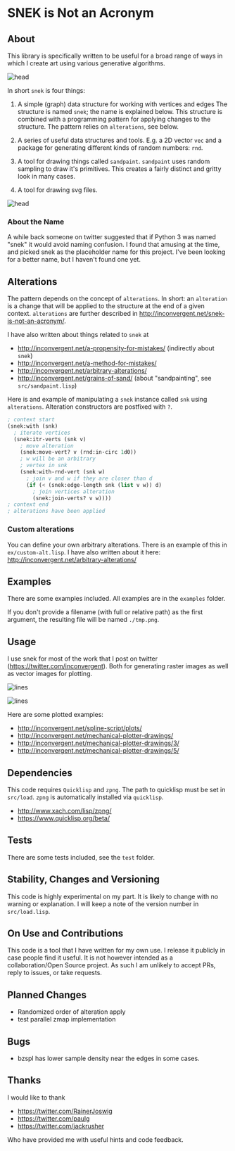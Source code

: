 # SNEK is Not an Acronym


## About

This library is specifically written to be useful for a broad range of ways in
which I create art using various generative algorithms.

![head](img/cells.lisp.png?raw=true "ex")

In short `snek` is four things:

1. A simple (graph) data structure for working with vertices and edges The
   structure is named `snek`; the name is explained below. This structure is
   combined with a programming pattern for applying changes to the structure.
   The pattern relies on `alterations`, see below.

2. A series of useful data structures and tools. E.g. a 2D vector `vec` and a
   package for generating different kinds of random numbers: `rnd`.


3. A tool for drawing things called `sandpaint`. `sandpaint` uses random
   sampling to draw it's primitives. This creates a fairly distinct and gritty
   look in many cases.

4. A tool for drawing svg files.

![head](img/spline-script.lisp.png?raw=true "ex")


### About the Name

A while back someone on twitter suggested that if Python 3 was named "snek" it
would avoid naming confusion. I found that amusing at the time, and picked snek
as the placeholder name for this project. I've been looking for a better name,
but I haven't found one yet.


## Alterations

The pattern depends on the concept of `alterations`. In short: an `alteration`
is a change that will be applied to the structure at the end of a given
context. `alterations` are further described in
http://inconvergent.net/snek-is-not-an-acronym/.

I have also written about things related to `snek` at

  - http://inconvergent.net/a-propensity-for-mistakes/ (indirectly about `snek`)
  - http://inconvergent.net/a-method-for-mistakes/
  - http://inconvergent.net/arbitrary-alterations/
  - http://inconvergent.net/grains-of-sand/ (about "sandpainting", see
    `src/sandpaint.lisp`)

Here is and example of manipulating a `snek` instance called `snk` using
`alterations`. Alteration constructors are postfixed with `?`.

```lisp
; context start
(snek:with (snk)
  ; iterate vertices
  (snek:itr-verts (snk v)
    ; move alteration
    (snek:move-vert? v (rnd:in-circ 1d0))
    ; w will be an arbitrary
    ; vertex in snk
    (snek:with-rnd-vert (snk w)
      ; join v and w if they are closer than d
      (if (< (snek:edge-length snk (list v w)) d)
        ; join vertices alteration
        (snek:join-verts? v w))))
; context end
; alterations have been applied
```


### Custom alterations

You can define your own arbitrary alterations. There is an example of this in
`ex/custom-alt.lisp`. I have also written about it here:
http://inconvergent.net/arbitrary-alterations/


## Examples

There are some examples included. All examples are in the `examples` folder.

If you don't provide a filename (with full or relative path) as the first
argument, the resulting file will be named `./tmp.png`.


## Usage

I use snek for most of the work that I post on twitter
(https://twitter.com/inconvergent). Both for generating raster images as well
as vector images for plotting.

![lines](img/lines.lisp.png?raw=true "ex")

![lines](img/grid-bz-walk.lisp.png?raw=true "ex")

Here are some plotted examples:

 - http://inconvergent.net/spline-script/plots/
 - http://inconvergent.net/mechanical-plotter-drawings/
 - http://inconvergent.net/mechanical-plotter-drawings/3/
 - http://inconvergent.net/mechanical-plotter-drawings/5/


## Dependencies

This code requires `Quicklisp` and `zpng`. The path to quicklisp must be set in
`src/load`. `zpng` is automatically installed via `quicklisp`.

 - http://www.xach.com/lisp/zpng/
 - https://www.quicklisp.org/beta/


## Tests

There are some tests included, see the `test` folder.


## Stability, Changes and Versioning

This code is highly experimental on my part. It is likely to change with no
warning or explanation. I will keep a note of the version number in
`src/load.lisp`.


## On Use and Contributions

This code is a tool that I have written for my own use. I release it publicly
in case people find it useful. It is not however intended as a
collaboration/Open Source project. As such I am unlikely to accept PRs, reply
to issues, or take requests.


## Planned Changes

 - Randomized order of alteration apply
 - test parallel zmap implementation


## Bugs

 - bzspl has lower sample density near the edges in some cases.


## Thanks

I would like to thank

  - https://twitter.com/RainerJoswig
  - https://twitter.com/paulg
  - https://twitter.com/jackrusher

Who have provided me with useful hints and code feedback.


